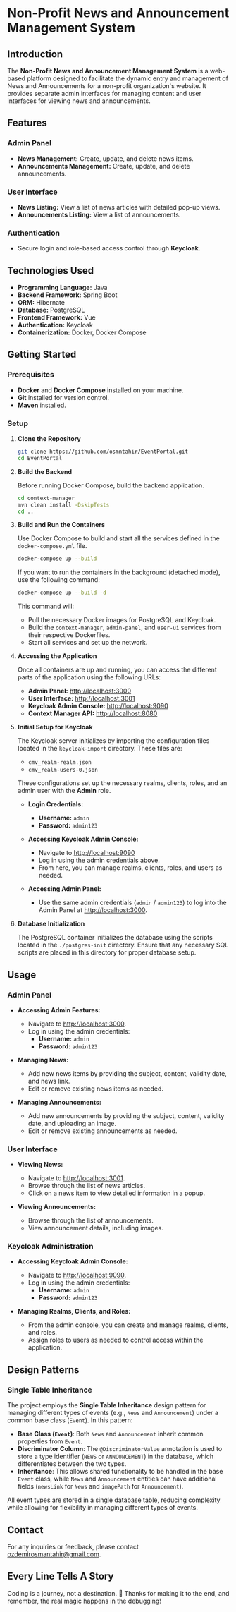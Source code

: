 # Non-Profit News and Announcement Management System

## Introduction

The **Non-Profit News and Announcement Management System** is a web-based platform designed to facilitate the dynamic entry and management of News and Announcements for a non-profit organization's website. It provides separate admin interfaces for managing content and user interfaces for viewing news and announcements.

## Features

### Admin Panel
- **News Management:** Create, update, and delete news items.
- **Announcements Management:** Create, update, and delete announcements.

### User Interface
- **News Listing:** View a list of news articles with detailed pop-up views.
- **Announcements Listing:** View a list of announcements.

### Authentication
- Secure login and role-based access control through **Keycloak**.

## Technologies Used

- **Programming Language:** Java
- **Backend Framework:** Spring Boot
- **ORM:** Hibernate
- **Database:** PostgreSQL
- **Frontend Framework:** Vue
- **Authentication:** Keycloak
- **Containerization:** Docker, Docker Compose

## Getting Started

### Prerequisites

- **Docker** and **Docker Compose** installed on your machine.
- **Git** installed for version control.
- **Maven** installed.

### Setup

1. **Clone the Repository**

    ```bash
    git clone https://github.com/osmntahir/EventPortal.git
    cd EventPortal
    ```


2. **Build the Backend**

    Before running Docker Compose, build the backend application.

    ```bash
    cd context-manager
    mvn clean install -DskipTests
    cd ..
    ```

3. **Build and Run the Containers**

    Use Docker Compose to build and start all the services defined in the `docker-compose.yml` file.

    ```bash
    docker-compose up --build
    ```

    If you want to run the containers in the background (detached mode), use the following command:

    ```bash
    docker-compose up --build -d
    ```

    This command will:
    - Pull the necessary Docker images for PostgreSQL and Keycloak.
    - Build the `context-manager`, `admin-panel`, and `user-ui` services from their respective Dockerfiles.
    - Start all services and set up the network.

4. **Accessing the Application**

    Once all containers are up and running, you can access the different parts of the application using the following URLs:

    - **Admin Panel:** [http://localhost:3000](http://localhost:3000)
    - **User Interface:** [http://localhost:3001](http://localhost:3001)
    - **Keycloak Admin Console:** [http://localhost:9090](http://localhost:9090)
    - **Context Manager API:** [http://localhost:8080](http://localhost:8080)

5. **Initial Setup for Keycloak**

    The Keycloak server initializes by importing the configuration files located in the `keycloak-import` directory. These files are:

    - `cmv_realm-realm.json`
    - `cmv_realm-users-0.json`

    These configurations set up the necessary realms, clients, roles, and an admin user with the **Admin** role.

    - **Login Credentials:**
      - **Username:** `admin`
      - **Password:** `admin123`

    - **Accessing Keycloak Admin Console:**
      - Navigate to [http://localhost:9090](http://localhost:9090)
      - Log in using the admin credentials above.
      - From here, you can manage realms, clients, roles, and users as needed.

    - **Accessing Admin Panel:**
      - Use the same admin credentials (`admin` / `admin123`) to log into the Admin Panel at [http://localhost:3000](http://localhost:3000).

6. **Database Initialization**

    The PostgreSQL container initializes the database using the scripts located in the `./postgres-init` directory. Ensure that any necessary SQL scripts are placed in this directory for proper database setup.



## Usage

### Admin Panel

- **Accessing Admin Features:**
  - Navigate to [http://localhost:3000](http://localhost:3000).
  - Log in using the admin credentials:
    - **Username:** `admin`
    - **Password:** `admin123`

- **Managing News:**
  - Add new news items by providing the subject, content, validity date, and news link.
  - Edit or remove existing news items as needed.

- **Managing Announcements:**
  - Add new announcements by providing the subject, content, validity date, and uploading an image.
  - Edit or remove existing announcements as needed.

### User Interface

- **Viewing News:**
  - Navigate to [http://localhost:3001](http://localhost:3001).
  - Browse through the list of news articles.
  - Click on a news item to view detailed information in a popup.

- **Viewing Announcements:**
  - Browse through the list of announcements.
  - View announcement details, including images.

### Keycloak Administration

- **Accessing Keycloak Admin Console:**
  - Navigate to [http://localhost:9090](http://localhost:9090).
  - Log in using the admin credentials:
    - **Username:** `admin`
    - **Password:** `admin123`
  
- **Managing Realms, Clients, and Roles:**
  - From the admin console, you can create and manage realms, clients, and roles.
  - Assign roles to users as needed to control access within the application.

## Design Patterns

### Single Table Inheritance

The project employs the **Single Table Inheritance** design pattern for managing different types of events (e.g., `News` and `Announcement`) under a common base class (`Event`). In this pattern:

- **Base Class (`Event`)**: Both `News` and `Announcement` inherit common properties from `Event`.
- **Discriminator Column**: The `@DiscriminatorValue` annotation is used to store a type identifier (`NEWS` or `ANNOUNCEMENT`) in the database, which differentiates between the two types.
- **Inheritance**: This allows shared functionality to be handled in the base `Event` class, while `News` and `Announcement` entities can have additional fields (`newsLink` for `News` and `imagePath` for `Announcement`).

All event types are stored in a single database table, reducing complexity while allowing for flexibility in managing different types of events.



## Contact

For any inquiries or feedback, please contact [ozdemirosmantahir@gmail.com](mailto:ozdemirosmantahir@gmail.com).



## Every Line Tells A Story
Coding is a journey, not a destination. 🚀 Thanks for making it to the end, and remember, the real magic happens in the debugging!
